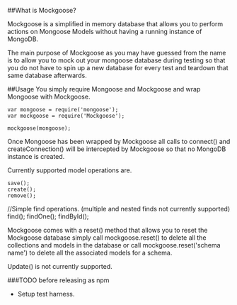 ##What is Mockgoose?

Mockgoose is a simplified in memory database that allows you to perform actions on Mongoose Models without having a running instance of MongoDB. 

The main purpose of Mockgoose as you may have guessed from the name is to allow you to mock out your mongoose database during testing so that you do not have to spin up a new database for every test and teardown that same database afterwards.

##Usage
You simply require Mongoose and Mockgoose and wrap Mongoose with Mockgoose.

    var mongoose = require('mongoose');
    var mockgoose = require('Mockgoose');

    mockgoose(mongoose);

Once Mongoose has been wrapped by Mockgoose all calls to connect() and createConnection() will be intercepted by Mockgoose so that no MongoDB instance is created.

Currently supported model operations are.

    save();
    create();
    remove();
//Simple find operations. (multiple and nested finds not currently supported)
    find();
    findOne();
    findById();

Mockgoose comes with a reset() method that allows you to reset the Mockgoose database
simply call mockgoose.reset() to delete all the collections and models in the database
or call mockgoose.reset('schema name') to delete all the associated models for a schema.

Update() is not currently supported.

###TODO before releasing as npm
* Setup test harness.

